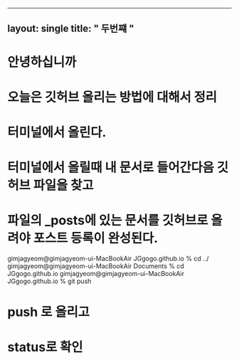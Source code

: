 ----
layout: single
title: "    두번쨰      "
----

# 안녕하십니까 
# 오늘은 깃허브 올리는 방법에 대해서 정리 

# 터미널에서 올린다. 
# 터미널에서 올릴때 내  문서로 들어간다음 깃허브 파일을 찾고 
# 파일의 _posts에 있는 문서를 깃허브로 올려야 포스트 등록이 완성된다.
gimjagyeom@gimjagyeom-ui-MacBookAir JGgogo.github.io % cd ../
gimjagyeom@gimjagyeom-ui-MacBookAir Documents % cd JGgogo.github.io 
gimjagyeom@gimjagyeom-ui-MacBookAir JGgogo.github.io % git push 
# push 로 올리고
# status로 확인

